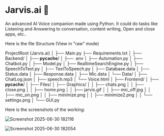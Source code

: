 # Jarvis.ai 🤖
An advanced AI Voice companion made using Python. It could do tasks like Listening and Answering to conversation, content writing, Open and close apps, etc..

Here is the file Structure (View in "raw" mode)

ProjectRoot (Jarvis.ai)
│
├── Main.py
├── Requirements.txt
│
├── Backend/
│   ├── __pycache__/
│   ├── .env
│   ├── Automation.py
│   ├── Chatbot.py
│   ├── Model.py
│   ├── RealtimeSearchEngine.py
│   ├── SpeechToText.py
│   ├── TextToSpeech.py
│   ├── Database.data
│   ├── Status.data
│   ├── Response.data
│   ├── Mic.data
│   └── Data/
│       ├── ChatLog.json
│       ├── speech.mp3
│       └── Voice.html
│
├── Frontend/
│   ├── __pycache__/
│   ├── Files/
│   ├── Graphics/
│   │   ├── chats.png
│   │   ├── close.png
│   │   ├── home.png
│   │   ├── jarvis.gif
│   │   ├── mic_off.jpg
│   │   ├── mic_on.png
│   │   ├── minimize.png
│   │   ├── minimize2.png
│   │   └── settings.png
│   └── GUI.py

Here is the screenshots of the working:

![Screenshot 2025-06-30 182116](https://github.com/user-attachments/assets/e48ec52e-3373-4e41-bc8d-9c08fb7f55d4)

![Screenshot 2025-06-30 182054](https://github.com/user-attachments/assets/ddde9af2-896a-4535-868c-2363289dedf3)


